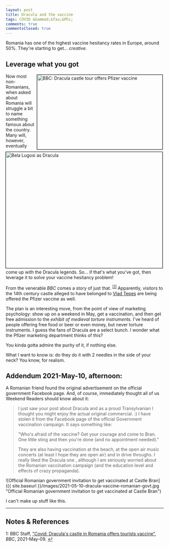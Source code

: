 ```yaml
---
layout: post
title: Dracula and the vaccine
tags: COVID &Gammad;&Tau;&Phi;
comments: true
commentsClosed: true
---
```


Romania has one of the highest vaccine hesitancy rates in Europe, around 50%.  They're
starting to get&hellip; _creative._  

## Leverage what you got  

<img src="{{ site.baseurl }}/images/2021-05-10-dracula-vaccine-bbc.jpg" width="400" height="237" alt="BBC: Dracula castle tour offers Pfizer vaccine" title="BBC: Dracula castle tour offers Pfizer vaccine" style="float: right; margin: 3px 3px 3px 3px; border: 1px solid #000000;"/>
<img src="{{ site.baseurl }}/images/bela-lugosi-as-dracula.gif" width="500" height="369" alt="Bela Lugosi as Dracula" title="Bela Lugosi as Dracula" style="float: right; margin: 3px 3px 3px 3px; border: 1px solid #000000;"/>
Now most non-Romanians, when asked about Romania will struggle a bit to name something
famous about the country.  Many will, however, eventually come up with the Dracula legends.
So&hellip; if that's what you've got, then leverage it to solve your vaccine hesitancy
problem!

From the venerable _BBC_ comes a story of just that.  <sup id="fn1a">[[1]](#fn1)</sup>
Apparently, visitors to the 14th century castle alleged to have belonged to 
[Vlad Tepes](https://en.wikipedia.org/wiki/Vlad_the_Impaler) are being
offered the Pfizer vaccine as well.  

The plan is an interesting move, from the point of view of marketing psychology: show up
on a weekend in May, get a vaccination, and then get free admission to the _exhibit of
medieval torture instruments._ I've heard of people offering free food or beer or even money, but never
torture instruments.  I guess the fans of Dracula are a select bunch.  I wonder what the
Pfizer marketing department thinks of this?  

You kinda gotta admire the purity of it, if nothing else.  

What I want to know is: do they do it with 2 needles in the side of your neck?  You know,
for realism.  


## Addendum 2021-May-10, afternoon:  

A Romanian friend found the original advertisement on the official government Facebook
page.  And, of course, immediately thought all of us Weekend Readers should know about it:  

> I just saw your post about Dracula and as a proud Transylvanian I thought you might
> enjoy the actual original commercial. :)  I have stolen it from the Facebook page of the
> official Government vaccination campaign.  It says something like:  
>  
> "Who's afraid of the vaccine? Get your courage and come to Bran.  One little sting and
> then you're done (and no appointment needed)."  
>  
> They are also having vaccination at the beach, at the open air music concerts (at least
> I hope they are open air) and in drive throughs.  I really liked the Dracula one ,
> although I am seriously worried about the Romanian vaccination campaign (and the
> education level and effects of crazy propaganda).  

![Official Romanian government invitation to get vaccinated at Castle Bran]({{ site.baseurl }}/images/2021-05-10-dracula-vaccine-romanian-govt.jpg "Official Romanian government invitation to get vaccinated at Castle Bran")  

I can't make up stuff like this.  

---

## Notes &amp; References  

<!--
<sup id="fn1a">[[1]](#fn1)</sup>
<a id="fn1">1</a>: [↩](#fn1a)  
-->

<a id="fn1">1</a>: BBC Staff, ["Covid: Dracula's castle in Romania offers tourists vaccine"](https://www.bbc.com/news/world-europe-57049639), _BBC_, 2021-May-09. [↩](#fn1a)  
